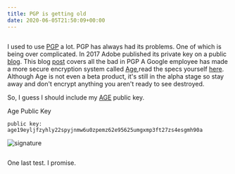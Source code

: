 ```yaml
---
title: PGP is getting old
date: 2020-06-05T21:50:09+00:00
---
```

<img
   data-src="https://res.cloudinary.com/paulportfolio/image/upload/w_auto,c_scale,q_auto,f_auto,dpr_auto/v1591394103/matrix-image.jpg"
alt=""
class="cld-responsive" />




I used to use  [PGP](https://en.wikipedia.org/wiki/Pretty_Good_Privacy) a lot.
PGP has always had its problems. One of which is being over complicated. In 2017 Adobe published its private key on a public [blog](https://arstechnica.com/information-technology/2017/09/in-spectacular-fail-adobe-security-team-posts-private-pgp-key-on-blog/). This blog [post](https://latacora.micro.blog/2019/07/16/the-pgp-problem.html) covers all the bad in PGP
A Google employee has made a more secure encryption system called [Age](https://github.com/FiloSottile/age),read the specs yourself [here](http://bit.ly/2t225DS).
Although Age is not even a beta product, it's still in the alpha stage so stay away and don't encrypt anything you aren't ready to see destroyed.

So, I guess I should include my [AGE](https://github.com/FiloSottile/age) public key.

Age Public Key


<pre><code>public key: age19eyljfzyhly22spyjnmw6u0zpemz62e95625umgxmp3ft27zs4esgmh90a</code></pre>

![signature](https://res.cloudinary.com/paulportfolio/image/upload/v1575916808/Signature/Paul-Applegate-blog-maybe-last.png)

<img
data-src="https://res.cloudinary.com/paulportfolio/image/upload/w_auto,c_scale/f_auto,q_auto,g_auto,dpr_auto/v1575916808/Signature/Paul-Applegate-blog-maybe-last.png"
alt=""
class="cld-responsive" />

One last test. I promise.

<img
data-src="https://res.cloudinary.com/paulportfolio/image/upload/w_auto,c_scale/f_auto,q_auto,g_auto,dpr_auto/v1592484787/11ty/P90390847_highRes_the-bmw-7-series-05--2.jpg"
alt=""
class="cld-responsive" />
